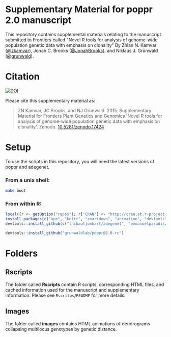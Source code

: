 # Supplementary Material for poppr 2.0 manuscript

This repository contains supplemental materials relating
to the manuscript submitted to Frontiers called "Novel R tools for analysis of genome-wide population genetic data with emphasis on clonality" By Zhian N. Kamvar ([@zkamvar](https://github.com/zkamvar)), Jonah C. Brooks ([@JonahBrooks](https://github.com/JonahBrooks)), and Niklaus J. Grünwald ([@grunwald](https://github.com/grunwald)).

# Citation

[![DOI](https://zenodo.org/badge/doi/10.5281/zenodo.17424.svg)](http://dx.doi.org/10.5281/zenodo.17424)

Please cite this supplementary material as:

> ZN Kamvar, JC Brooks, and NJ Grünwald. 2015. Supplementary Material for Frontiers Plant Genetics and
Genomics 'Novel R tools for analysis of genome-wide population genetic data with emphasis on clonality'.  Zenodo. [10.5281/zenodo.17424](http://dx.doi.org/10.5281/zenodo.17424)

# Setup

To use the scripts in this repository, you will need the latest versions of poppr and adegenet. 

### From a unix shell:

```sh
make boot
```
### From within R:

```R
local({r <- getOption("repos"); r["CRAN"] <- "http://cran.at.r-project.org"; options(repos = r)})
install.packages(c("ape", "knitr", "rmarkdown", "animation", "devtools"))
devtools::install_github(c("thibautjombart/adegenet", "emmanuelparadis/pegas/pegas", "KlausVigo/phangorn"))

devtools::install_github("grunwaldlab/poppr@2.0-rc")
```

# Folders

## Rscripts

The folder called **Rscripts** contain R scripts, corresponding HTML files, and cached information used for the manuscript and supplementary information. Please see `Rscritps/README` for more details.

## Images

The folder called **images** contains HTML animations of dendrograms collapsing multilocus genotypes by genetic distance. 
